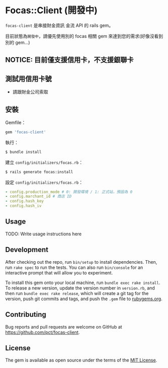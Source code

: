 # Focas::Client (開發中)

`focas-client` 是串接財金資訊 金流 API 的 rails gem。

目前狀態為`開發中`，請優先使用別的 focas 相關 gem 來達到您的需求(好像沒看到別的 gem...)

## NOTICE: 目前僅支援信用卡，不支援銀聯卡

## 測試用信用卡號
- 請跟財金公司索取

## 安裝
Gemfile：
```ruby
gem 'focas-client'
```

執行：
```bash
$ bundle install
```

建立 `config/initializers/focas.rb`：

```bash
$ rails generate focas:install
```

設定 `config/initializers/focas.rb`：

```yml
- config.production_mode # 0: 開發環境 / 1: 正式站，預設為 0
- config.marchant_id # 商店 ID
- config.hash_key
- config.hash_iv
```

## Usage

TODO: Write usage instructions here

## Development

After checking out the repo, run `bin/setup` to install dependencies. Then, run `rake spec` to run the tests. You can also run `bin/console` for an interactive prompt that will allow you to experiment.

To install this gem onto your local machine, run `bundle exec rake install`. To release a new version, update the version number in `version.rb`, and then run `bundle exec rake release`, which will create a git tag for the version, push git commits and tags, and push the `.gem` file to [rubygems.org](https://rubygems.org).

## Contributing

Bug reports and pull requests are welcome on GitHub at https://github.com/pct/focas-client.


## License

The gem is available as open source under the terms of the [MIT License](https://opensource.org/licenses/MIT).
